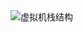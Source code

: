 <img src="https://gitee.com/dongzhonghua/zhonghua/raw/master/img/blog/%E8%99%9A%E6%8B%9F%E6%9C%BA%E6%A0%88%E7%BB%93%E6%9E%84.jpeg" alt="虚拟机栈结构"  />